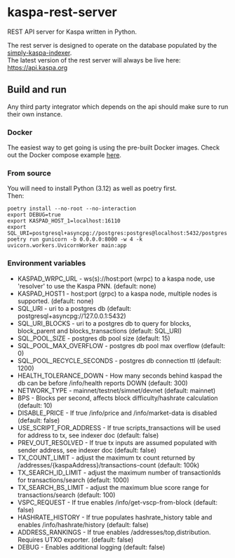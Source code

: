 # kaspa-rest-server
REST API server for Kaspa written in Python.  

The rest server is designed to operate on the database populated by the [simply-kaspa-indexer](https://github.com/supertypo/simply-kaspa-indexer).  
The latest version of the rest server will always be live here: https://api.kaspa.org  

## Build and run
Any third party integrator which depends on the api should make sure to run their own instance.

### Docker
The easiest way to get going is using the pre-built Docker images. Check out the Docker compose example [here](https://github.com/supertypo/simply-kaspa-indexer).

### From source
You will need to install Python (3.12) as well as poetry first.  
Then:
```shell
poetry install --no-root --no-interaction
export DEBUG=true
export KASPAD_HOST_1=localhost:16110
export SQL_URI=postgresql+asyncpg://postgres:postgres@localhost:5432/postgres
poetry run gunicorn -b 0.0.0.0:8000 -w 4 -k uvicorn.workers.UvicornWorker main:app
```

### Environment variables

* KASPAD_WRPC_URL - ws(s)://host:port (wrpc) to a kaspa node, use 'resolver' to use the Kaspa PNN. (default: none)
* KASPAD_HOST1 - host:port (grpc) to a kaspa node, multiple nodes is supported. (default: none)
* SQL_URI - uri to a postgres db (default: postgresql+asyncpg://127.0.0.1:5432)
* SQL_URI_BLOCKS - uri to a postgres db to query for blocks, block_parent and blocks_transactions (default: SQL_URI)
* SQL_POOL_SIZE - postgres db pool size (default: 15)
* SQL_POOL_MAX_OVERFLOW - postgres db pool max overflow (default: 0)
* SQL_POOL_RECYCLE_SECONDS - postgres db connection ttl (default: 1200)
* HEALTH_TOLERANCE_DOWN - How many seconds behind kaspad the db can be before /info/health reports DOWN (default: 300)
* NETWORK_TYPE - mainnet/testnet/simnet/devnet (default: mainnet)
* BPS - Blocks per second, affects block difficulty/hashrate calculation (default: 10)
* DISABLE_PRICE - If true /info/price and /info/market-data is disabled (default: false)
* USE_SCRIPT_FOR_ADDRESS - If true scripts_transactions will be used for address to tx, see indexer doc (default: false)
* PREV_OUT_RESOLVED - If true tx inputs are assumed populated with sender address, see indexer doc (default: false)
* TX_COUNT_LIMIT - adjust the maximum tx count returned by /addresses/{kaspaAddress}/transactions-count (default: 100k)
* TX_SEARCH_ID_LIMIT - adjust the maximum number of transactionIds for transactions/search (default: 1000)
* TX_SEARCH_BS_LIMIT - adjust the maximum blue score range for transactions/search (default: 100)
* VSPC_REQUEST - If true enables /info/get-vscp-from-block (default: false)
* HASHRATE_HISTORY - If true populates hashrate_history table and enables /info/hashrate/history (default: false)
* ADDRESS_RANKINGS - If true enables /addresses/top,distribution. Requires UTXO exporter. (default: false)
* DEBUG - Enables additional logging (default: false)
